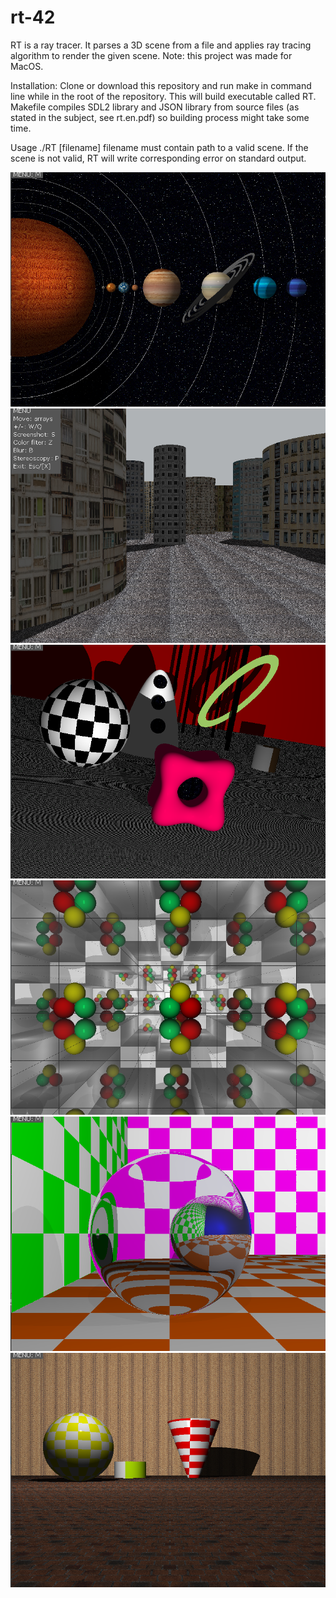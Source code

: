 # rt-42

RT is a  ray tracer. It parses a 3D scene from a file and applies ray tracing algorithm to render the given scene. Note: this project was made for MacOS.

Installation: Clone or download this repository and run make in command line while in the root of the repository. This will build executable called RT. Makefile compiles SDL2 library and JSON library from source files (as stated in the subject, see rt.en.pdf) so building process might take some time.

Usage ./RT [filename] filename must contain path to a valid scene. If the scene is not valid, RT will write corresponding error on standard output.

![](https://github.com/ilmiraibragimova/rt-42/blob/master/shots/%D0%A1%D0%BD%D0%B8%D0%BC%D0%BE%D0%BA%20%D1%8D%D0%BA%D1%80%D0%B0%D0%BD%D0%B0%202021-06-01%20%D0%B2%2016.13.56.png)
![](https://github.com/ilmiraibragimova/rt-42/blob/master/shots/%D0%A1%D0%BD%D0%B8%D0%BC%D0%BE%D0%BA%20%D1%8D%D0%BA%D1%80%D0%B0%D0%BD%D0%B0%202021-06-01%20%D0%B2%2016.15.05.png)
![](https://github.com/ilmiraibragimova/rt-42/blob/master/shots/%D0%A1%D0%BD%D0%B8%D0%BC%D0%BE%D0%BA%20%D1%8D%D0%BA%D1%80%D0%B0%D0%BD%D0%B0%202021-06-01%20%D0%B2%2016.22.52.png)
![](https://github.com/ilmiraibragimova/rt-42/blob/master/shots/%D0%A1%D0%BD%D0%B8%D0%BC%D0%BE%D0%BA%20%D1%8D%D0%BA%D1%80%D0%B0%D0%BD%D0%B0%202021-06-01%20%D0%B2%2016.18.44.png)
![](https://github.com/ilmiraibragimova/rt-42/blob/master/shots/%D0%A1%D0%BD%D0%B8%D0%BC%D0%BE%D0%BA%20%D1%8D%D0%BA%D1%80%D0%B0%D0%BD%D0%B0%202021-06-01%20%D0%B2%2016.20.00.png)
![](https://github.com/ilmiraibragimova/rt-42/blob/master/shots/%D0%A1%D0%BD%D0%B8%D0%BC%D0%BE%D0%BA%20%D1%8D%D0%BA%D1%80%D0%B0%D0%BD%D0%B0%202021-06-01%20%D0%B2%2016.21.00.png)


